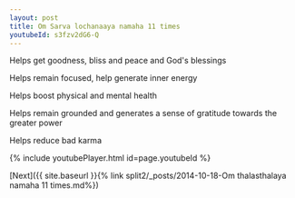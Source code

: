 ```yaml
---
layout: post
title: Om Sarva lochanaaya namaha 11 times
youtubeId: s3fzv2dG6-Q
---
```

 
 
Helps get goodness, bliss and peace and God's blessings
 
Helps remain focused, help generate inner energy 
 
Helps boost physical and mental health 
 
Helps remain grounded and generates a sense of gratitude towards the greater power 
 
Helps reduce bad karma
 
 
 
 


{% include youtubePlayer.html id=page.youtubeId %}
 
[Next]({{ site.baseurl }}{% link  split2/_posts/2014-10-18-Om thalasthalaya namaha 11 times.md%})
 
